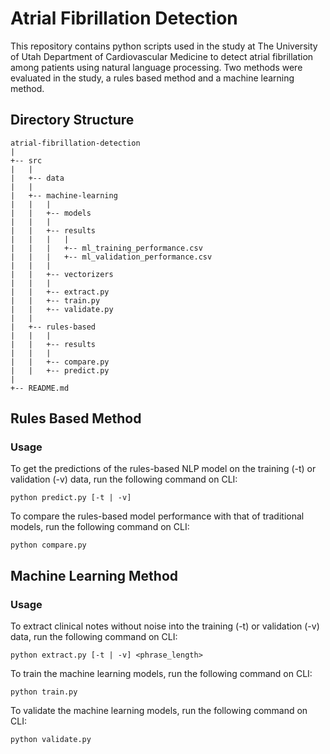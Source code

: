 # Atrial Fibrillation Detection

This repository contains python scripts used in the study at The University of Utah Department of Cardiovascular Medicine to detect atrial fibrillation among patients using natural language processing. Two methods were evaluated in the study, a rules based method and a machine learning method.

## Directory Structure

```
atrial-fibrillation-detection
|
+-- src
|	|
|	+-- data
|	|
|	+-- machine-learning
|	|	|
|	|	+-- models
|	|	|
|	|	+-- results
|	|	|	|
|	|	|	+-- ml_training_performance.csv
|	|	|	+-- ml_validation_performance.csv
|	|	|
|	|	+-- vectorizers
|	|	|
|	|	+-- extract.py
|	|	+-- train.py
|	|	+-- validate.py
|	|
|	+-- rules-based
|	|	|
|	|	+-- results
|	|	|
|	|	+-- compare.py
|	|	+-- predict.py
|
+-- README.md
```

## Rules Based Method

### Usage

To get the predictions of the rules-based NLP model on the training (-t) or validation (-v) data, run the following command on CLI:

```
python predict.py [-t | -v]
```

To compare the rules-based model performance with that of traditional models, run the following command on CLI:

```
python compare.py
```

## Machine Learning Method

### Usage

To extract clinical notes without noise into the training (-t) or validation (-v) data, run the following command on CLI:

```
python extract.py [-t | -v] <phrase_length>
```

To train the machine learning models, run the following command on CLI:

```
python train.py
```

To validate the machine learning models, run the following command on CLI:
```
python validate.py
```
